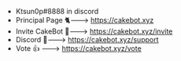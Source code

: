 - Ktsun0p#8888 in discord
- Principal Page 🐈---> https://cakebot.xyz
- Invite CakeBot 🎂---> https://cakebot.xyz/invite
- Discord 🐞---> https://cakebot.xyz/support
- Vote 👍 ---> https://cakebot.xyz/vote


